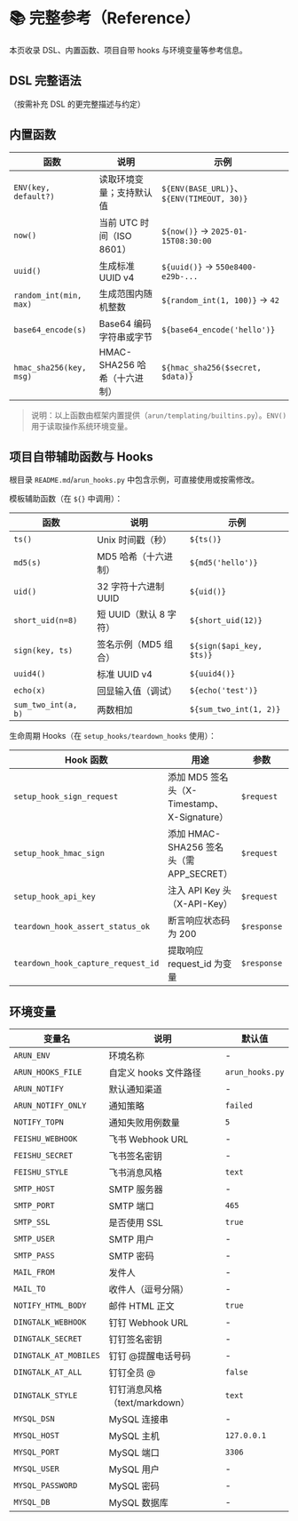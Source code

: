 # 📚 完整参考（Reference）

本页收录 DSL、内置函数、项目自带 hooks 与环境变量等参考信息。

## DSL 完整语法

（按需补充 DSL 的更完整描述与约定）

## 内置函数

| 函数 | 说明 | 示例 |
|------|------|------|
| `ENV(key, default?)` | 读取环境变量；支持默认值 | `${ENV(BASE_URL)}`、`${ENV(TIMEOUT, 30)}` |
| `now()` | 当前 UTC 时间（ISO 8601） | `${now()}` → `2025-01-15T08:30:00` |
| `uuid()` | 生成标准 UUID v4 | `${uuid()}` → `550e8400-e29b-...` |
| `random_int(min, max)` | 生成范围内随机整数 | `${random_int(1, 100)}` → `42` |
| `base64_encode(s)` | Base64 编码字符串或字节 | `${base64_encode('hello')}` |
| `hmac_sha256(key, msg)` | HMAC-SHA256 哈希（十六进制） | `${hmac_sha256($secret, $data)}` |

> 说明：以上函数由框架内置提供（`arun/templating/builtins.py`）。`ENV()` 用于读取操作系统环境变量。

## 项目自带辅助函数与 Hooks

根目录 `README.md`/`arun_hooks.py` 中包含示例，可直接使用或按需修改。

模板辅助函数（在 `${}` 中调用）：

| 函数 | 说明 | 示例 |
|------|------|------|
| `ts()` | Unix 时间戳（秒） | `${ts()}` |
| `md5(s)` | MD5 哈希（十六进制） | `${md5('hello')}` |
| `uid()` | 32 字符十六进制 UUID | `${uid()}` |
| `short_uid(n=8)` | 短 UUID（默认 8 字符） | `${short_uid(12)}` |
| `sign(key, ts)` | 签名示例（MD5 组合） | `${sign($api_key, $ts)}` |
| `uuid4()` | 标准 UUID v4 | `${uuid4()}` |
| `echo(x)` | 回显输入值（调试） | `${echo('test')}` |
| `sum_two_int(a, b)` | 两数相加 | `${sum_two_int(1, 2)}` |

生命周期 Hooks（在 `setup_hooks/teardown_hooks` 使用）：

| Hook 函数 | 用途 | 参数 | 示例 |
|-----------|------|------|------|
| `setup_hook_sign_request` | 添加 MD5 签名头（X-Timestamp、X-Signature） | `$request` | `${setup_hook_sign_request($request)}` |
| `setup_hook_hmac_sign` | 添加 HMAC-SHA256 签名头（需 APP_SECRET） | `$request` | `${setup_hook_hmac_sign($request)}` |
| `setup_hook_api_key` | 注入 API Key 头（X-API-Key） | `$request` | `${setup_hook_api_key($request)}` |
| `teardown_hook_assert_status_ok` | 断言响应状态码为 200 | `$response` | `${teardown_hook_assert_status_ok($response)}` |
| `teardown_hook_capture_request_id` | 提取响应 request_id 为变量 | `$response` | `${teardown_hook_capture_request_id($response)}` |

## 环境变量

| 变量名 | 说明 | 默认值 |
|--------|------|--------|
| `ARUN_ENV` | 环境名称 | - |
| `ARUN_HOOKS_FILE` | 自定义 hooks 文件路径 | `arun_hooks.py` |
| `ARUN_NOTIFY` | 默认通知渠道 | - |
| `ARUN_NOTIFY_ONLY` | 通知策略 | `failed` |
| `NOTIFY_TOPN` | 通知失败用例数量 | `5` |
| `FEISHU_WEBHOOK` | 飞书 Webhook URL | - |
| `FEISHU_SECRET` | 飞书签名密钥 | - |
| `FEISHU_STYLE` | 飞书消息风格 | `text` |
| `SMTP_HOST` | SMTP 服务器 | - |
| `SMTP_PORT` | SMTP 端口 | `465` |
| `SMTP_SSL` | 是否使用 SSL | `true` |
| `SMTP_USER` | SMTP 用户 | - |
| `SMTP_PASS` | SMTP 密码 | - |
| `MAIL_FROM` | 发件人 | - |
| `MAIL_TO` | 收件人（逗号分隔） | - |
| `NOTIFY_HTML_BODY` | 邮件 HTML 正文 | `true` |
| `DINGTALK_WEBHOOK` | 钉钉 Webhook URL | - |
| `DINGTALK_SECRET` | 钉钉签名密钥 | - |
| `DINGTALK_AT_MOBILES` | 钉钉 @提醒电话号码 | - |
| `DINGTALK_AT_ALL` | 钉钉全员 @ | `false` |
| `DINGTALK_STYLE` | 钉钉消息风格（text/markdown） | `text` |
| `MYSQL_DSN` | MySQL 连接串 | - |
| `MYSQL_HOST` | MySQL 主机 | `127.0.0.1` |
| `MYSQL_PORT` | MySQL 端口 | `3306` |
| `MYSQL_USER` | MySQL 用户 | - |
| `MYSQL_PASSWORD` | MySQL 密码 | - |
| `MYSQL_DB` | MySQL 数据库 | - |
